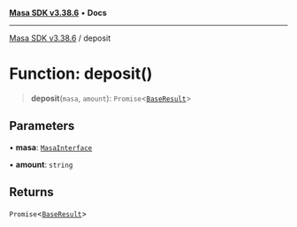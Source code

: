 [**Masa SDK v3.38.6**](../README.md) • **Docs**

***

[Masa SDK v3.38.6](../globals.md) / deposit

# Function: deposit()

> **deposit**(`masa`, `amount`): `Promise`\<[`BaseResult`](../interfaces/BaseResult.md)\>

## Parameters

• **masa**: [`MasaInterface`](../interfaces/MasaInterface.md)

• **amount**: `string`

## Returns

`Promise`\<[`BaseResult`](../interfaces/BaseResult.md)\>
